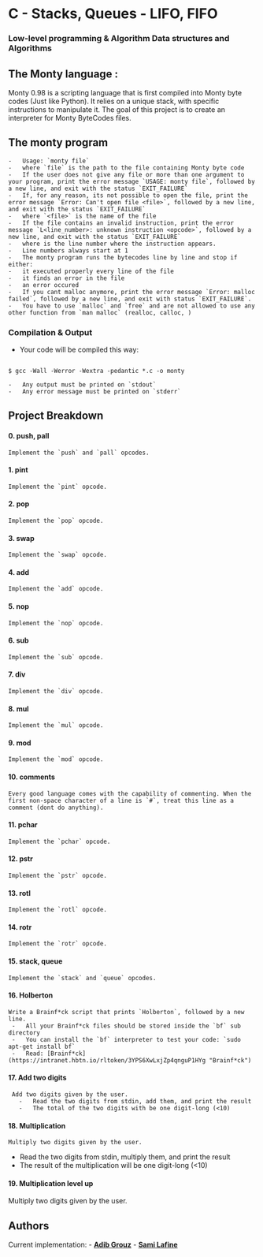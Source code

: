 # C - Stacks, Queues - LIFO, FIFO

### Low-level programming & Algorithm  Data structures and Algorithms

## The Monty language :

   Monty 0.98 is a scripting language that is first compiled into Monty byte codes (Just like Python). It relies on a unique stack, with specific instructions to manipulate it. The goal of this project is to create an interpreter for Monty ByteCodes files.

## The monty program

    -   Usage: `monty file`
    -   where `file` is the path to the file containing Monty byte code
    -   If the user does not give any file or more than one argument to your program, print the error message `USAGE: monty file`, followed by a new line, and exit with the status `EXIT_FAILURE`
    -   If, for any reason, its not possible to open the file, print the error message `Error: Can't open file <file>`, followed by a new line, and exit with the status `EXIT_FAILURE`
    -   where `<file>` is the name of the file
    -   If the file contains an invalid instruction, print the error message `L<line_number>: unknown instruction <opcode>`, followed by a new line, and exit with the status `EXIT_FAILURE`
    -   where is the line number where the instruction appears.
    -   Line numbers always start at 1
    -   The monty program runs the bytecodes line by line and stop if either:
    -   it executed properly every line of the file
    -   it finds an error in the file
    -   an error occured
    -   If you cant malloc anymore, print the error message `Error: malloc failed`, followed by a new line, and exit with status `EXIT_FAILURE`.
    -   You have to use `malloc` and `free` and are not allowed to use any other function from `man malloc` (realloc, calloc, )

### Compilation & Output

   -   Your code will be compiled this way:

   ```
 
   $ gcc -Wall -Werror -Wextra -pedantic *.c -o monty

   ```

    -   Any output must be printed on `stdout`
    -   Any error message must be printed on `stderr`

## Project Breakdown

#### 0. push, pall
    Implement the `push` and `pall` opcodes.
#### 1. pint
    Implement the `pint` opcode.

#### 2. pop
    Implement the `pop` opcode.

#### 3. swap
    Implement the `swap` opcode.

#### 4. add
    Implement the `add` opcode.

#### 5. nop
    Implement the `nop` opcode.

#### 6. sub
    Implement the `sub` opcode.

#### 7. div
    Implement the `div` opcode.

#### 8. mul
    Implement the `mul` opcode.

#### 9. mod
    Implement the `mod` opcode.

#### 10. comments
    Every good language comes with the capability of commenting. When the first non-space character of a line is `#`, treat this line as a comment (dont do anything).

#### 11. pchar
    Implement the `pchar` opcode.

#### 12. pstr
    Implement the `pstr` opcode.

#### 13. rotl
    Implement the `rotl` opcode.

#### 14. rotr
    Implement the `rotr` opcode.

#### 15. stack, queue
    Implement the `stack` and `queue` opcodes.

#### 16. Holberton
    Write a Brainf*ck script that prints `Holberton`, followed by a new line.
     -   All your Brainf*ck files should be stored inside the `bf` sub directory
     -   You can install the `bf` interpreter to test your code: `sudo apt-get install bf`
     -   Read: [Brainf*ck](https://intranet.hbtn.io/rltoken/3YPS6XwLxjZp4qnguP1HYg "Brainf*ck")

#### 17. Add two digits
     Add two digits given by the user.
       -   Read the two digits from stdin, add them, and print the result
       -   The total of the two digits with be one digit-long (<10)

#### 18. Multiplication
    Multiply two digits given by the user.
  -   Read the two digits from stdin, multiply them, and print the result
  -   The result of the multiplication will be one digit-long (<10)

#### 19. Multiplication level up
   Multiply two digits given by the user.

## Authors
   Current implementation:
    - **[Adib Grouz](https://github.com/s0m35h1t)**
    - **[Sami Lafine](https://github.com/afinesami)**
			     
